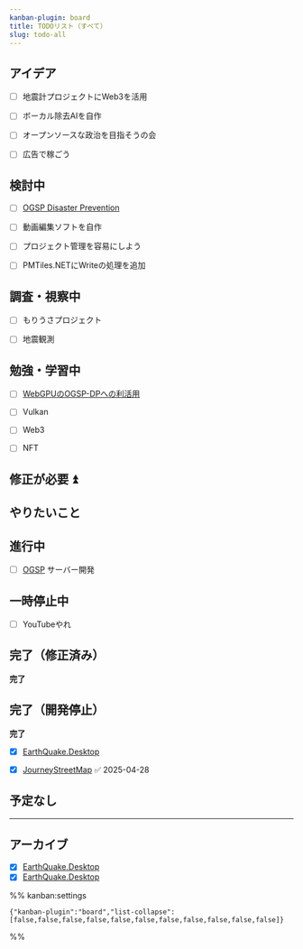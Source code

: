 ```yaml
---
kanban-plugin: board
title: TODOリスト（すべて）
slug: todo-all
---
```


## アイデア

- [ ] 地震計プロジェクトにWeb3を活用
- [ ] ボーカル除去AIを自作
- [ ] オープンソースな政治を目指そうの会
- [ ] 広告で稼ごう


## 検討中

- [ ] [OGSP Disaster Prevention](../okayugroup/OGSP/previous/disaster-prevention/OGSP%20Disaster%20Prevention.md)
- [ ] 動画編集ソフトを自作
- [ ] プロジェクト管理を容易にしよう
- [ ] PMTiles.NETにWriteの処理を追加


## 調査・視察中

- [ ] もりうさプロジェクト
- [ ] 地震観測


## 勉強・学習中

- [ ] [WebGPUのOGSP-DPへの利活用](../okayugroup/OGSP/previous/WebGPUのOGSP-DPへの利活用.md)
- [ ] Vulkan
- [ ] Web3
- [ ] NFT


## 修正が必要 ⏫



## やりたいこと



## 進行中

- [ ] [OGSP](../okayugroup/OGSP/OGSP.md) サーバー開発


## 一時停止中

- [ ] YouTubeやれ


## 完了（修正済み）

**完了**


## 完了（開発停止）

**完了**
- [x] [EarthQuake.Desktop](../okayugroup/OGSP/previous/EarthQuake/_index.md)
- [x] [JourneyStreetMap](../develop/JourneyStreetMap/JourneyStreetMap.md) ✅ 2025-04-28


## 予定なし



***

## アーカイブ

- [x] [EarthQuake.Desktop](../okayugroup/OGSP/previous/EarthQuake/_index.md)
- [x] [EarthQuake.Desktop](../okayugroup/OGSP/previous/EarthQuake/_index.md)

%% kanban:settings
```
{"kanban-plugin":"board","list-collapse":[false,false,false,false,false,false,false,false,false,false,false]}
```
%%